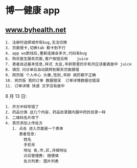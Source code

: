 # 博一健康 app

## www.byhealth.net

    1. 注册时选择城市有bug,无法切换
    3. 页面很卡,切换tab 都卡到不行
    4. app ws断线后,重新连接会多次,代码有bug
    6. 购买医生服务页面,客户按钮没用    juice
    7. 患者自述基本信息,样式 太丑,年龄那里的岁和月应该垂直居中 juice
    8. 填完 问诊单后自动跳转到聊天页面报错
    9. 网页版 个人中心 头像,性别,年龄 病历都不正确
    10. 网页版 我的订单 数据错误  订单详情数据也错误
    11. 订单详情 快递 文字没有居中

8 月 13 日:

    1. 开方中辩写错了
    2. 药品分类 这几个内容，药品目录跟内服中药的目录一样
    3. 二维码名片改下
    4. 首页添加上传处方
       1. 点击 进入页面是一个表单
          患者信息:
            姓名
            手机号
            地址 省,市,区,详细地址
            诊后管理费: 随便填
            处方列表: 图片列表
